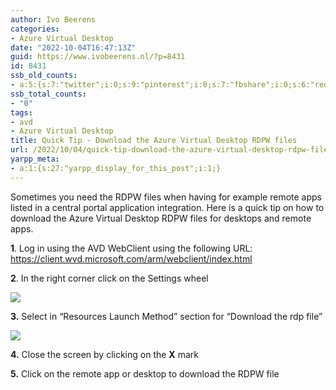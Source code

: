 ```yaml
---
author: Ivo Beerens
categories:
- Azure Virtual Desktop
date: "2022-10-04T16:47:13Z"
guid: https://www.ivobeerens.nl/?p=8431
id: 8431
ssb_old_counts:
- a:5:{s:7:"twitter";i:0;s:9:"pinterest";i:0;s:7:"fbshare";i:0;s:6:"reddit";i:0;s:6:"tumblr";N;}
ssb_total_counts:
- "0"
tags:
- avd
- Azure Virtual Desktop
title: Quick Tip - Download the Azure Virtual Desktop RDPW files
url: /2022/10/04/quick-tip-download-the-azure-virtual-desktop-rdpw-files/
yarpp_meta:
- a:1:{s:27:"yarpp_display_for_this_post";i:1;}
---
```


Sometimes you need the RDPW files when having for example remote apps listed in a central portal application integration. Here is a quick tip on how to download the Azure Virtual Desktop RDPW files for desktops and remote apps.

**1**. Log in using the AVD WebClient using the following URL: https://client.wvd.microsoft.com/arm/webclient/index.html

**2**. In the right corner click on the Settings wheel

[![](http://localhost/wp-content/uploads/2022/10/1-300x232.jpg)](http://localhost/wp-content/uploads/2022/10/1.jpg)

**3.** Select in “Resources Launch Method” section for “Download the rdp file”

[![](http://localhost/wp-content/uploads/2022/10/2-300x232.jpg)](http://localhost/wp-content/uploads/2022/10/2.jpg)

**4.** Close the screen by clicking on the **X** mark

**5.** Click on the remote app or desktop to download the RDPW file
